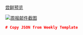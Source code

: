 [preview-md]: https://github.com/yourname/web-stuff/link-to-the-weekly-markdown-in-your-repo.md

[preview-mail]: link-to-a-screenshot-of-your-weekly-mail

[尝鲜预览][preview-md]

[![周报邮件截图][preview-mail]][preview-md]

```json
# Copy JSON from Weekly Template
```

[Weekly Template Generator]: http://arrowrowe.me/weekly-template
[Weekly Illustrations]: https://git.tongqu.me/mie/draft/tree/master/weekly-illustrations
